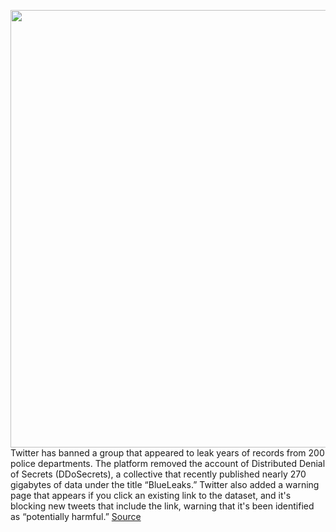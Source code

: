 <img src='https://cdn.vox-cdn.com/thumbor/f54F_7kpv74lfRSdJc2MMnip0Tg=/0x0:4615x3077/1200x800/filters:focal(1939x1170:2677x1908)/cdn.vox-cdn.com/uploads/chorus_image/image/66976698/1251048607.jpg.0.jpg' width='700px' /><br/>
Twitter has banned a group that appeared to leak years of records from 200 police departments. The platform removed the account of Distributed Denial of Secrets (DDoSecrets), a collective that recently published nearly 270 gigabytes of data under the title “BlueLeaks.” Twitter also added a warning page that appears if you click an existing link to the dataset, and it's blocking new tweets that include the link, warning that it's been identified as “potentially harmful.”
<a href='https://www.theverge.com/2020/6/24/21301875/twitter-bans-blueleaks-ddosecrets-hacked-leaked-police-data-links'> Source <a/>